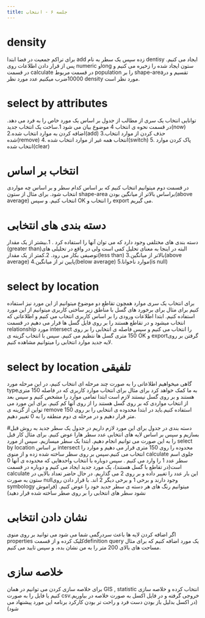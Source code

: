 ```yaml
---
title: جلسه ۶ - انتخاب
---
```

# density
برای تراکم جمعیت در فضا ابتدا add زده سپس یک سطر به نام dentisy ایجاد می کنیم. پس از قرار دادن اطلاعات روی numeric وlong ستون ایجاد شده را زخیره می کنیم و در قسمت calculate در قسمت مربوط population را بر shape-areaتقسیم و در 10000ضرب میکنیم عدد مورد نظر density مورد نظر است.
# select by attributes
توانایی انتخاب یک سری از مطالب از جدول بر اساس یک مورد خاص را به فرد می دهد. در قسمت نحوه ی انتخاب 4 موضوع بیان می شود 
1.ساخت یک انتخاب جدید(now)
2.اضافه کردن به موارد انتخاب شده(add)
3.حذف کردن از موارد انتخاب شده(remove)
4. انتخاب همه غیر از موارد انتخاب شده(switch)
5. پاک کردن موارد انتخاب شده(clear)
# انتخاب بر اساس
در قسمت دوم میتوانیم اتنخاب کنیم که بر اساس کدام سطر و بر اساس چه مواردی انتخاب شود. برای مثال از ستون  shape-area براساس بالاتر از میانگین بودن(above average) انتخاب کنیم. و سپس  OK را انتخاب و export می گیریم.
# دسته بندی های انتخابی
دسته بندی های مختلفی وجود دارد که می توان آنها را استفاده کرد .
1.بیشتر از یک مقدار (greater than)البته در اینجا به معنای تحلیل کمی است ولی در واقع در تحلیلی های توصیفی بکار می رود.
2.کمتر از یک مقدار(less than)
3.بالاتر از میانگین(above average)
4.پایین تر از میانگین(below average)
5.موارد ناخوانا(is null)
# select by location
برای انتخاب یک سری موارد همچون تقاطع دو موضوع میتوانیم از این مورد نیز استفاده کنیم برای مثال برای برخورد های گسل با مناطق زیر ساختی کاربری میتوانیم از این مورد استفاده کنیم. ابتدا اطلاعات ورودی را بر اساس کاربری انتخاب می کنیم و اطلاعاتی که انتخاب میشود و در تقاطع هستند را بر روی فایل گسل ها قرار می دهیم در قسمت relationship مورد intersect را انتخاب می کنیم و سپس فاصله ی انتخابی را بر روی 150 متری گسل ها نتظیم می کنیم. سپس با انتخاب گزینه ی  OK و  exportگرفتن بر روی لایه جدید موارد انتخابی را میتوانیم مشاهده کنیم.
# select by location تلفیقی
گاهی میخواهیم اطلاعاتی را به صورت چند مرحله ای انتخاب کنیم، در این مرحله مورد typeبه ما کمک خواهد کرد برای مثال برای انتخاب موارد کاربری که در فاصله 150 متری هستند و بر روی گسل نیستند لازم است ابتدا تمامی موارد را مشخص کنیم و سپس بعد از انتخاب مواردی که بر روی گسل هستند را از روی آنها کم کنیم. برای این مورد می تواین از گزینه ی   remove استفاده کنیم.باید در ابتدا محدوده ی انتخابی را بر روی 150 متر قرار دهیم و در مرحله ی دوم منطقه را به 0 تغییر دهیم. 

#دسته بندی در جدول 
برای این مورد لازم داریم در جدول یک سطر جدید به روش قبل بسازیم و سپس بر اساس لایه های انتخابی عدد سطر هارا عوض کنیم. برای مثال کار قبل را به این صورت می توانیم انجام دهیم.
ابتدا یک سطر میسازیم. سپس  از مورد select by location  بر اساس  intersect محدوده را روی 150 متری قرار می دهیم و موارد را انتخاب می کنیم.سپس بر روی سطر ساخته شده زده و از منوی calculate جلوی اسم سطر عدد 1 را وارد می کنیم . سپس دوباره با انتخاب واحدهایی که محدوده ی آنها 0 است(در تقاطع با گسل هستند)، یک مورد جدید ایجاد می کنیم و دوباره در قسمت calculate این بار عدد را تغییر داده و بر روی 2 می گذاریم. در حال حاضر تعداد بالایی در ستون به صورت nullوجود دارند و برخی 1 و برخی دیگر 2 اند. با قرار دادن روی symbology میتوانیم رنگ های هر دسته ی سطر جدید خود را عوض کنیم. (فراموش نشود سطر های انتخابی را بر روی صطر ساخته شده قرار دهید)
# نشان دادن انتخابی
اگر اضافه کردن لایه ها باعث سردرگمی شما می شود می توانید بر روی منوی properties کلیک کرده و از قسمتdefinition query یک مورد اضافه کنیم که برای مثال مساحت های بالای 200 متر را به من نشان بده، و سپس تایید می کنیم.
# خلاصه سازی
برای خلاصه سازی کردن می توانیم در همان GIS , statistic انتخاب کرده و خلاصه سازی کنیم یا فایل را به صورت csvخروجی گرفته و در فایل اکسل به صورت خلاصه در بیاوریم.(در اکسل بدلیل باز بودن دست فرد و راحت تر بودن کارکرد برنامه این مورد پیشنهاد می شود)


